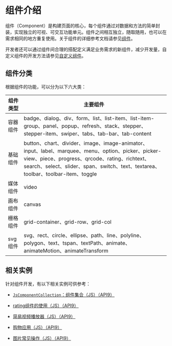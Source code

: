 # 组件介绍

组件（Component）是构建页面的核心，每个组件通过对数据和方法的简单封装，实现独立的可视、可交互功能单元。组件之间相互独立，随取随用，也可以在需求相同的地方重复使用。关于组件的详细参考文档请参见[组件](../reference/arkui-js/js-components-common-attributes.md)。


开发者还可以通过组件间合理的搭配定义满足业务需求的新组件，减少开发量，自定义组件的开发方法请参见[自定义组件](../ui/ui-js-custom-components.md)。


## 组件分类

根据组件的功能，可以分为以下六大类：

| 组件类型 | 主要组件 |
| -------- | -------- |
| 容器组件 | badge、dialog、div、form、list、list-item、list-item-group、panel、popup、refresh、stack、stepper、stepper-item、swiper、tabs、tab-bar、tab-content |
| 基础组件 | button、chart、divider、image、image-animator、input、label、marquee、menu、option、picker、picker-view、piece、progress、qrcode、rating、richtext、search、select、slider、span、switch、text、textarea、toolbar、toolbar-item、toggle |
| 媒体组件 | video |
| 画布组件 | canvas |
| 栅格组件 | grid-container、grid-row、grid-col |
| svg组件 | svg、rect、circle、ellipse、path、line、polyline、polygon、text、tspan、textPath、animate、animateMotion、animateTransform |



## 相关实例

针对组件开发，有以下相关实例可供参考：

- [`JsComponentCollection`：组件集合（JS）（API9）](https://gitee.com/openharmony/applications_app_samples/tree/master/code/UI/JsComponentClollection/JsComponentCollection)

- [rating组件的使用（JS）（API9）](https://gitee.com/openharmony/codelabs/tree/master/JSUI/RatingApplication)

- [简易视频播放器（JS）（API9）](https://gitee.com/openharmony/codelabs/tree/master/Media/VideoOpenHarmony)

- [购物应用（JS）（API9）](https://gitee.com/openharmony/codelabs/tree/master/JSUI/ShoppingSample)

- [图片常见操作（JS）（API9）](https://gitee.com/openharmony/codelabs/tree/master/Media/ImageOperation)